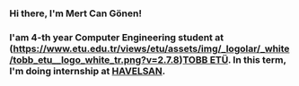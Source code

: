 ### Hi there, I'm Mert Can Gönen!

### I'am 4-th year Computer Engineering student at (https://www.etu.edu.tr/views/etu/assets/img/_logolar/_white/tobb_etu__logo_white_tr.png?v=2.7.8)[TOBB ETÜ][tobbetu]. In this term, I'm doing internship at [HAVELSAN][havelsan].


[tobbetu]: https://www.etu.edu.tr/tr
[havelsan]: https://www.havelsan.com.tr/